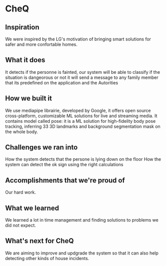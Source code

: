 # CheQ

## Inspiration
We were inspired by the LG's motivation of bringing smart solutions for safer and more confortable homes.
## What it does
It detects if the personne is fainted, our system will be able to classify if the situation is dangeorous or not it will send a message to any family member that its predefined on the application and the Autorities  
 
## How we built it
We use mediapipe librairie, developed by Google, it offers open source cross-platform, customizable ML solutions for live and streaming media.
It contains model called pose: it is a ML solution for high-fidelity body pose tracking, inferring 33 3D landmarks and background segmentation mask on the whole body.

## Challenges we ran into
How the system detects that the persone is lying down on the floor 
How the system can detect the ok sign using the right calculations 

## Accomplishments that we're proud of
Our hard work.

## What we learned
We learned a lot in time management and finding solutions to problems we did not expect.

## What's next for CheQ
We are aiming to improve and updgrade the system so that it can also help detecting other kinds of house incidents. 
